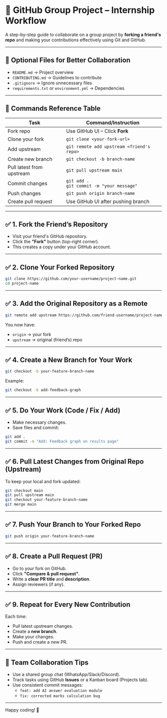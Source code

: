# 🚀 GitHub Group Project – Internship Workflow

A step-by-step guide to collaborate on a group project by **forking a friend's repo** and making your contributions effectively using Git and GitHub.

---


## 📁 Optional Files for Better Collaboration
- `README.md` → Project overview
- `CONTRIBUTING.md` → Guidelines to contribute
- `.gitignore` → Ignore unnecessary files
- `requirements.txt` or `environment.yml` → Dependencies

---

## 📌 Commands Reference Table

| Task                              | Command/Instruction                                         |
|-----------------------------------|-------------------------------------------------------------|
| Fork repo                         | Use GitHub UI – Click **Fork**                              |
| Clone your fork                   | `git clone <your-fork-url>`                                 |
| Add upstream                      | `git remote add upstream <friend's repo>`                   |
| Create new branch                 | `git checkout -b branch-name`                               |
| Pull latest from upstream         | `git pull upstream main`                                    |
| Commit changes                    | `git add .` <br> `git commit -m "your message"`             |
| Push changes                      | `git push origin branch-name`                               |
| Create pull request               | Use GitHub UI after pushing branch                          |

---

## ✅ 1. Fork the Friend’s Repository
- Visit your friend's GitHub repository.
- Click the **"Fork"** button (top-right corner).
- This creates a copy under your GitHub account.

---

## ✅ 2. Clone Your Forked Repository
```bash
git clone https://github.com/your-username/project-name.git
cd project-name
```

---

## ✅ 3. Add the Original Repository as a Remote
```bash
git remote add upstream https://github.com/friend-username/project-name.git
```

You now have:
- `origin` → your fork
- `upstream` → original (friend’s) repo

---

## ✅ 4. Create a New Branch for Your Work
```bash
git checkout -b your-feature-branch-name
```

Example:
```bash
git checkout -b add-feedback-graph
```

---

## ✅ 5. Do Your Work (Code / Fix / Add)
- Make necessary changes.
- Save files and commit:
```bash
git add .
git commit -m "Add: Feedback graph on results page"
```

---

## ✅ 6. Pull Latest Changes from Original Repo (Upstream)
To keep your local and fork updated:
```bash
git checkout main
git pull upstream main
git checkout your-feature-branch-name
git merge main
```

---

## ✅ 7. Push Your Branch to Your Forked Repo
```bash
git push origin your-feature-branch-name
```

---

## ✅ 8. Create a Pull Request (PR)
- Go to your fork on GitHub.
- Click **"Compare & pull request"**.
- Write a **clear PR title** and **description**.
- Assign reviewers (if any).

---

## ✅ 9. Repeat for Every New Contribution
Each time:
- Pull latest upstream changes.
- Create a **new branch**.
- Make your changes.
- Push and create a new PR.

---

## 🧠 Team Collaboration Tips
- Use a shared group chat (WhatsApp/Slack/Discord).
- Track tasks using GitHub **Issues** or a Kanban board (Projects tab).
- Use consistent commit messages:
  - `feat: add AI answer evaluation module`
  - `fix: corrected marks calculation bug`

---


Happy coding! 🎯
